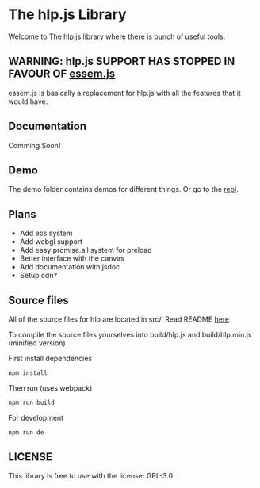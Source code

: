# The hlp.js Library

Welcome to The hlp.js library where there is bunch of useful tools.

## WARNING: hlp.js SUPPORT HAS STOPPED IN FAVOUR OF [essem.js](https://github.com/Calbabreaker/essem.js)

essem.js is basically a replacement for hlp.js with all the features that it would have.

## Documentation

Comming Soon!

## Demo

The demo folder contains demos for different things. Or go to the [repl](https://hlpjs.calbabreaker1.repl.co/demo).

## Plans

- Add ecs system
- Add webgl support
- Add easy promise.all system for preload
- Better interface with the canvas
- Add documentation with jsdoc
- Setup cdn?

## Source files

All of the source files for hlp are located in src/. Read README [here](./src/README.md)

To compile the source files yourselves into build/hlp.js and build/hlp.min.js (minified version)

First install dependencies

```sh
npm install
```

Then run (uses webpack)

```sh
npm run build
```

For development

```sh
npm run de
```

## LICENSE

This library is free to use with the license: GPL-3.0
